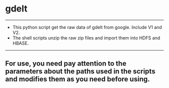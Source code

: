# gdelt
* * *
* This python script get the raw data of gdelt from google. Include V1 and V2.
* The shell scripts unzip the raw zip files and import them into HDFS and HBASE.
* * *
## For use, you need pay attention to the parameters about the paths used in the scripts and modifies them as you need before using.
